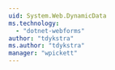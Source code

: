 ```yaml
---
uid: System.Web.DynamicData
ms.technology: 
  - "dotnet-webforms"
author: "tdykstra"
ms.author: "tdykstra"
manager: "wpickett"
---
```

